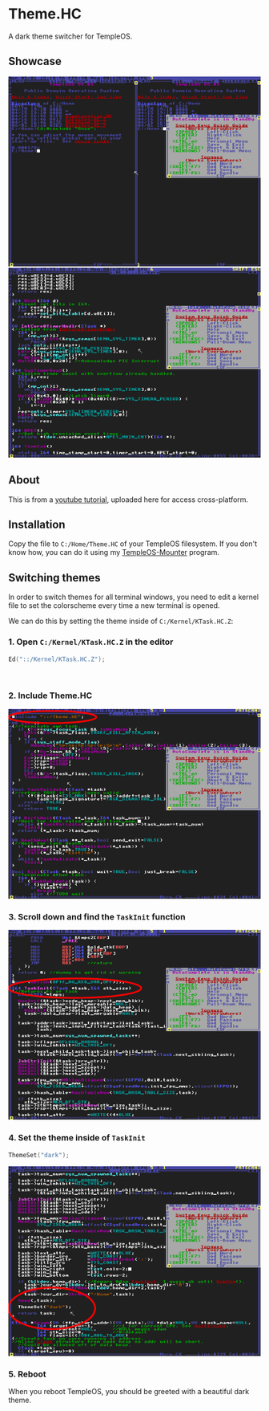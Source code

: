 # Theme.HC

A dark theme switcher for TempleOS.

## Showcase

<img src="showcase/preview.png" alt="preview">

<br>

<img src="showcase/code-preview2.png" alt="code-preview2">

## About

This is from a [youtube tutorial](https://www.youtube.com/watch?v=tEFxizFTFng), uploaded here for access cross-platform.

## Installation

Copy the file to ```C:/Home/Theme.HC``` of your TempleOS filesystem. If you don't know how, you can do it using my [TempleOS-Mounter](./https://github.com/joshjkk/TempleOS-Mounter) program.

## Switching themes

In order to switch themes for all terminal windows, you need to edit a kernel file to set the colorscheme every time a new terminal is opened.

We can do this by setting the theme inside of ```C:/Kernel/KTask.HC.Z```:

### 1. Open ```C:/Kernel/KTask.HC.Z``` in the editor

``` c
Ed("::/Kernel/KTask.HC.Z");
```

<br>

### 2. Include Theme.HC

<img src="tutorial/include.png" alt="include Theme.HC">

<br>

### 3. Scroll down and find the ```TaskInit``` function

<img src="tutorial/task-init.png" alt="find the TaskInit function">

<br>

### 4. Set the theme inside of ```TaskInit```

``` c
ThemeSet("dark");
```

<img src="tutorial/themeset.png" alt="set the theme inside of TaskInit">

<br>

### 5. Reboot

When you reboot TempleOS, you should be greeted with a beautiful dark theme.